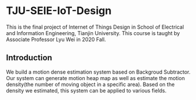 # TJU-SEIE-IoT-Design
This is the final project of Internet of Things Design in School of Electrical and Information Engineering, Tianjin University. This course is taught by Associate Professor Lyu Wei in 2020 Fall.

## Introduction

We build a motion dense estimation system based on Backgroud Subtractor. Our system can generate motion heap map as well as estimate the motion density(the number of moving object in a specific area). Based on the density we estimated, this system can be applied to various fields.
